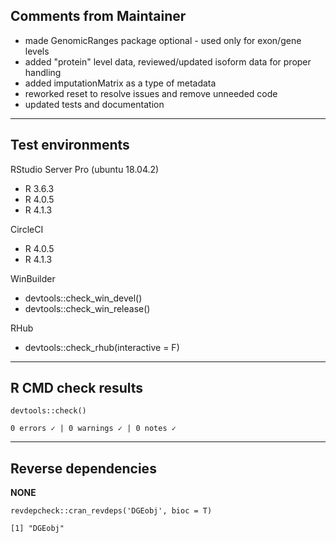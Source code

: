 ## Comments from Maintainer

* made GenomicRanges package optional - used only for exon/gene levels
* added "protein" level data, reviewed/updated isoform data for proper handling
* added imputationMatrix as a type of metadata
* reworked reset to resolve issues and remove unneeded code
* updated tests and documentation

---  

## Test environments

RStudio Server Pro (ubuntu 18.04.2)  

* R 3.6.3
* R 4.0.5
* R 4.1.3

CircleCI

* R 4.0.5
* R 4.1.3

WinBuilder

* devtools::check_win_devel()  
* devtools::check_win_release()  

RHub

* devtools::check_rhub(interactive = F)

---  

## R CMD check results


```
devtools::check()  

0 errors ✓ | 0 warnings ✓ | 0 notes ✓
```

---  

## Reverse dependencies


**NONE**

```
revdepcheck::cran_revdeps('DGEobj', bioc = T)

[1] "DGEobj"
```
